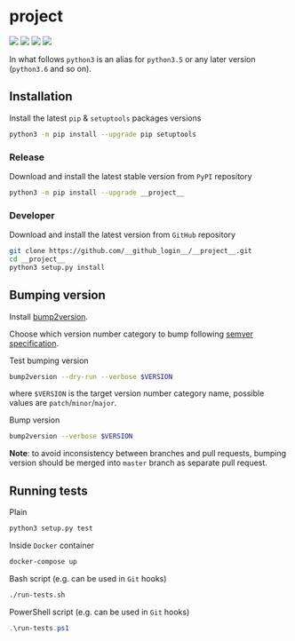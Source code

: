 __project__
===========

[![](https://travis-ci.org/__github_login__/__project__.svg?branch=master)](https://travis-ci.org/__github_login__/__project__ "Travis CI")
[![](https://codecov.io/gh/__github_login__/__project__/branch/master/graph/badge.svg)](https://codecov.io/gh/__github_login__/__project__ "Codecov")
[![](https://img.shields.io/github/license/__github_login__/__project__.svg)](https://github.com/__github_login__/__project__/blob/master/LICENSE "License")
[![](https://badge.fury.io/py/__project__.svg)](https://badge.fury.io/py/__project__ "PyPI")

In what follows `python3` is an alias for `python3.5` or any later
version (`python3.6` and so on).

Installation
------------

Install the latest `pip` & `setuptools` packages versions

```bash
python3 -m pip install --upgrade pip setuptools
```

### Release

Download and install the latest stable version from `PyPI` repository

```bash
python3 -m pip install --upgrade __project__
```

### Developer

Download and install the latest version from `GitHub` repository

```bash
git clone https://github.com/__github_login__/__project__.git
cd __project__
python3 setup.py install
```

Bumping version
---------------

Install
[bump2version](https://github.com/c4urself/bump2version#installation).

Choose which version number category to bump following [semver
specification](http://semver.org/).

Test bumping version

```bash
bump2version --dry-run --verbose $VERSION
```

where `$VERSION` is the target version number category name, possible
values are `patch`/`minor`/`major`.

Bump version

```bash
bump2version --verbose $VERSION
```

**Note**: to avoid inconsistency between branches and pull requests,
bumping version should be merged into `master` branch as separate pull
request.

Running tests
-------------

Plain

```bash
python3 setup.py test
```

Inside `Docker` container

```bash
docker-compose up
```

Bash script (e.g. can be used in `Git` hooks)

```bash
./run-tests.sh
```

PowerShell script (e.g. can be used in `Git` hooks)

```powershell
.\run-tests.ps1
```
